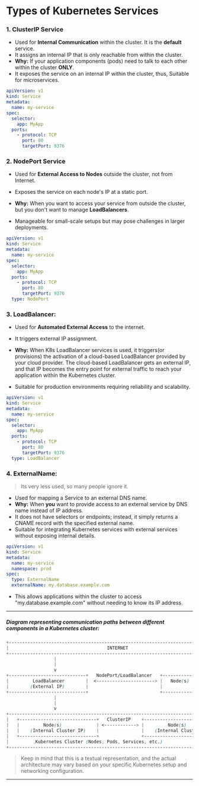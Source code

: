 # Types of Kubernetes Services

### 1. ClusterIP Service

- Used for **Internal Communication** within the cluster. It is the **default** service.
- It assigns an internal IP that is only reachable from within the cluster.
- **Why:** If your application components (pods) need to talk to each other within the cluster **ONLY**.
- It exposes the service on an internal IP within the cluster, thus, Suitable for microservices.

```yaml
apiVersion: v1
kind: Service
metadata:
  name: my-service
spec:
  selector:
    app: MyApp
  ports:
    - protocol: TCP
      port: 80
      targetPort: 9376
```

### 2. NodePort Service

- Used for **External Access to Nodes** outside the cluster, not from Internet.

- Exposes the service on each node's IP at a static port.

- **Why:** When you want to access your service from outside the cluster, but you don't want to manage **LoadBalancers**.

- Manageable for small-scale setups but may pose challenges in larger deployments.

```yaml
apiVersion: v1
kind: Service
metadata:
  name: my-service
spec:
  selector:
    app: MyApp
  ports:
    - protocol: TCP
      port: 80
      targetPort: 9376
  type: NodePort
```

### 3. LoadBalancer:

- Used for **Automated External Access** to the internet.

- It triggers external IP assignment.

- **Why:** When K8s LoadBalancer services is used, it triggers(or provisions) the activation of a cloud-based LoadBalancer provided by your cloud provider. The cloud-based LoadBalancer gets an external IP, and that IP becomes the entry point for external traffic to reach your application within the Kubernetes cluster.

- Suitable for production environments requiring reliability and scalability.

```yaml
apiVersion: v1
kind: Service
metadata:
  name: my-service
spec:
  selector:
    app: MyApp
  ports:
    - protocol: TCP
      port: 80
      targetPort: 9376
  type: LoadBalancer
```

### 4. ExternalName:

> Its very less used, so many people ignore it.

- Used for mapping a Service to an external DNS name.
- **Why:** When **you** want to provide access to an external service by DNS name instead of IP address.
- It does not have selectors or endpoints; instead, it simply returns a CNAME record with the specified external name.
- Suitable for integrating Kubernetes services with external services without exposing internal details.

```yaml
apiVersion: v1
kind: Service
metadata:
  name: my-service
  namespace: prod
spec:
  type: ExternalName
  externalName: my.database.example.com
```

- This allows applications within the cluster to access "my.database.example.com" without needing to know its IP address.

---

##### Diagram representing communication paths between different components in a Kubernetes cluster:

```scss
+-----------------------------------------------------------------------------------+
|                                     INTERNET                                      |
+-----------------------------------------------------------------------------------+
                  |
                  |
                  v
+-----------------------------+   NodePort/LoadBalancer   +-----------------+
|         LoadBalancer        |  <----------------------> |   Node(s)       |
|        (External IP)        |                           |                 |
+-----------------------------+                           +-----------------+
                  |
                  |
                  v
+-----------------------------------------------------------------------------------+
|   +-----------------------------+   ClusterIP    +-----------------------------+  |
|   |         Node(s)             | <------------> |         Node(s)             |  |
|   |    (Internal Cluster IP)    |                |    (Internal Cluster IP)    |  |
|   +-----------------------------+                +-----------------------------+  |
|          Kubernetes Cluster (Nodes, Pods, Services, etc.)                         |
+-----------------------------------------------------------------------------------+
```

> Keep in mind that this is a textual representation, and the actual architecture may vary based on your specific Kubernetes setup and networking configuration.

---
